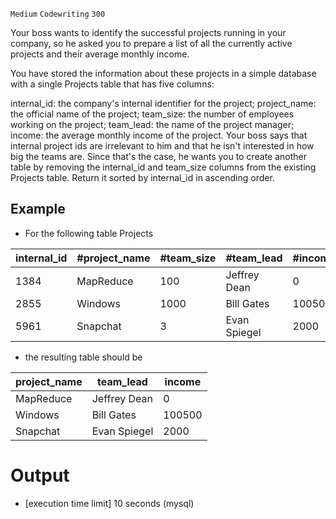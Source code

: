 `Medium`	`Codewriting` 	`300`

Your boss wants to identify the successful projects running in your company, so he asked you to prepare a list of all the currently active projects and their average monthly income.

You have stored the information about these projects in a simple database with a single Projects table that has five columns:

internal_id: the company's internal identifier for the project;
project_name: the official name of the project;
team_size: the number of employees working on the project;
team_lead: the name of the project manager;
income: the average monthly income of the project.
Your boss says that internal project ids are irrelevant to him and that he isn't interested in how big the teams are. Since that's the case, he wants you to create another table by removing the internal_id and team_size columns from the existing Projects table. Return it sorted by internal_id in ascending order.


## Example

- For the following table Projects

| internal_id | 	#project_name	 | #team_size | #team_lead	    | #income |
|-------------|-----------------|------------|----------------|---------|
| 1384	       | MapReduce	      | 	100		     | Jeffrey Dean		 | 0       |
| 2855	       | Windows	        | 	1000	     | 	Bill Gates	   | 	100500 |
| 5961	       | Snapchat	       | 	3	        | 	Evan Spiegel	 | 	2000   |

- the resulting table should be

| project_name | 	team_lead	    | income  |
|--------------|----------------|---------|
| MapReduce	   | Jeffrey Dean		 | 0       |
| Windows	     | Bill Gates	    | 	100500 |
| Snapchat	    | Evan Spiegel	  | 	2000   |

# Output
- [execution time limit] 10 seconds (mysql)

